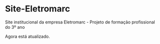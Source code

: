 # Site-Eletromarc
Site institucional da empresa Eletromarc - Projeto de formação profissional do 3º ano

Agora está atualizado.